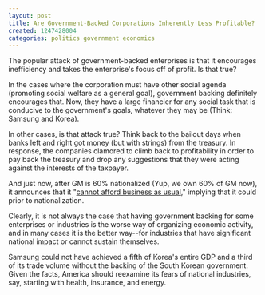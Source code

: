 ```yaml
---
layout: post
title: Are Government-Backed Corporations Inherently Less Profitable?
created: 1247428004
categories: politics government economics
---
```

The popular attack of government-backed enterprises is that it encourages inefficiency and takes the enterprise's focus off of profit. Is that true?

In the cases where the corporation must have other social agenda (promoting social welfare as a general goal), government backing definitely encourages that. Now, they have a large financier for any social task that is conducive to the government's goals, whatever they may be (Think: Samsung and Korea).

In other cases, is that attack true? Think back to the bailout days when banks left and right got money (but with strings) from the treasury. In response, the companies clamored to climb back to profitability in order to pay back the treasury and drop any suggestions that they were acting against the interests of the taxpayer.

And just now, after GM is 60% nationalized (Yup, we own 60% of GM now), it announces that it "<a href="http://www.nytimes.com/2009/07/11/business/11auto.html">cannot afford business as usual</a>," implying that it could prior to nationalization.

Clearly, it is not always the case that having government backing for some enterprises or industries is the worse way of organizing economic activity, and in many cases it is the better way--for industries that have significant national impact or cannot sustain themselves.

Samsung could not have achieved a fifth of Korea's entire GDP and a third of its trade volume without the backing of the South Korean government. Given the facts, America should reexamine its fears of national industries, say, starting with health, insurance, and energy.
